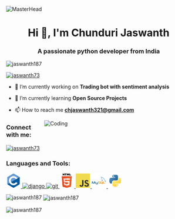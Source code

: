 ![MasterHead](https://media-exp1.licdn.com/dms/image/D5616AQH9i0oGzthtSw/profile-displaybackgroundimage-shrink_350_1400/0/1663173187946?e=1671062400&v=beta&t=xahjksW7fTEvygQ7aGXne6FXpK-1E_BDV4lAxIQhMSw)
<h1 align="center">Hi 👋, I'm Chunduri Jaswanth</h1>
<h3 align="center">A passionate python developer from India</h3>

<p align="left"> <img src="https://komarev.com/ghpvc/?username=jaswanth187&label=Profile%20views&color=0e75b6&style=flat" alt="jaswanth187" /> </p>

<p align="left"> <a href="https://twitter.com/jaswanth73" target="blank"><img src="https://img.shields.io/twitter/follow/jaswanth73?logo=twitter&style=for-the-badge" alt="jaswanth73" /></a> </p>

- 🔭 I’m currently working on **Trading bot with sentiment analysis**

- 🌱 I’m currently learning **Open Source Projects**

- 📫 How to reach me **chjaswanth321@gmail.com**
<img align="right" alt="Coding" width="400" src="https://cdn.dribbble.com/users/116207/screenshots/3848914/programmer.gif">
<h3 align="left">Connect with me:</h3>
<p align="left">
<a href="https://twitter.com/jaswanth73" target="blank"><img align="center" src="https://raw.githubusercontent.com/rahuldkjain/github-profile-readme-generator/master/src/images/icons/Social/twitter.svg" alt="jaswanth73" height="30" width="40" /></a>
</p>

<h3 align="left">Languages and Tools:</h3>
<p align="left"> <a href="https://www.cprogramming.com/" target="_blank" rel="noreferrer"> <img src="https://raw.githubusercontent.com/devicons/devicon/master/icons/c/c-original.svg" alt="c" width="40" height="40"/> </a> <a href="https://www.djangoproject.com/" target="_blank" rel="noreferrer"> <img src="https://cdn.worldvectorlogo.com/logos/django.svg" alt="django" width="40" height="40"/> </a> <a href="https://git-scm.com/" target="_blank" rel="noreferrer"> <img src="https://www.vectorlogo.zone/logos/git-scm/git-scm-icon.svg" alt="git" width="40" height="40"/> </a> <a href="https://www.w3.org/html/" target="_blank" rel="noreferrer"> <img src="https://raw.githubusercontent.com/devicons/devicon/master/icons/html5/html5-original-wordmark.svg" alt="html5" width="40" height="40"/> </a> <a href="https://developer.mozilla.org/en-US/docs/Web/JavaScript" target="_blank" rel="noreferrer"> <img src="https://raw.githubusercontent.com/devicons/devicon/master/icons/javascript/javascript-original.svg" alt="javascript" width="40" height="40"/> </a> <a href="https://www.mysql.com/" target="_blank" rel="noreferrer"> <img src="https://raw.githubusercontent.com/devicons/devicon/master/icons/mysql/mysql-original-wordmark.svg" alt="mysql" width="40" height="40"/> </a> <a href="https://www.python.org" target="_blank" rel="noreferrer"> <img src="https://raw.githubusercontent.com/devicons/devicon/master/icons/python/python-original.svg" alt="python" width="40" height="40"/> </a> </p>

<p><img align="left" src="https://github-readme-stats.vercel.app/api/top-langs?username=jaswanth187&show_icons=true&locale=en&layout=compact" alt="jaswanth187" /></p>

<p>&nbsp;<img align="center" src="https://github-readme-stats.vercel.app/api?username=jaswanth187&show_icons=true&locale=en" alt="jaswanth187" /></p>

<p><img align="center" src="https://github-readme-streak-stats.herokuapp.com/?user=jaswanth187&" alt="jaswanth187" /></p>
